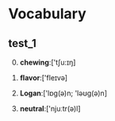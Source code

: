 # Vocabulary

## test_1

0. **chewing**:['tʃu:ɪŋ]




1. **flavor**:['fleɪvə]




2. **Logan**:['lɒg(ə)n; 'ləʊg(ə)n]




3. **neutral**:['njuːtr(ə)l]




